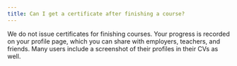 ```yaml
---
title: Can I get a certificate after finishing a course?
---
```

We do not issue certificates for finishing courses. Your progress is recorded on your profile page, which you can share with employers, teachers, and friends. Many users include a screenshot of their profiles in their CVs as well.